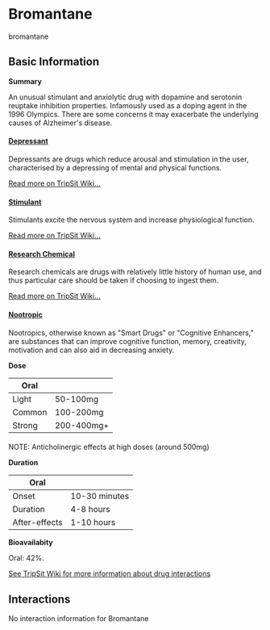 # Bromantane

bromantane

## Basic Information

**Summary**

An unusual stimulant and anxiolytic drug with dopamine and serotonin reuptake inhibition properties. Infamously used as a doping agent in the 1996 Olympics. There are some concerns it may exacerbate the underlying causes of Alzheimer's disease.

#### [Depressant](/category/depressant)

Depressants are drugs which reduce arousal and stimulation in the user, characterised by a depressing of mental and physical functions.

[Read more on TripSit Wiki...](#{category.wiki})

#### [Stimulant](/category/stimulant)

Stimulants excite the nervous system and increase physiological function.

[Read more on TripSit Wiki...](#{category.wiki})

#### [Research Chemical](/category/research-chemical)

Research chemicals are drugs with relatively little history of human use, and thus particular care should be taken if choosing to ingest them.

[Read more on TripSit Wiki...](#{category.wiki})

#### [Nootropic](/category/nootropic)

Nootropics, otherwise known as "Smart Drugs" or "Cognitive Enhancers," are substances that can improve cognitive function, memory, creativity, motivation and can also aid in decreasing anxiety.

**Dose**

| Oral   |            |
| ------ | ---------- |
| Light  | 50-100mg   |
| Common | 100-200mg  |
| Strong | 200-400mg+ |

#### 

 NOTE: Anticholinergic effects at high doses (around 500mg)

**Duration**

| Oral          |               |
| ------------- | ------------- |
| Onset         | 10-30 minutes |
| Duration      | 4-8 hours     |
| After-effects | 1-10 hours    |

**Bioavailabity**

Oral: 42%.

[See TripSit Wiki for more information about drug interactions](http://combo.tripsit.me/)

## Interactions

No interaction information for Bromantane